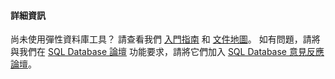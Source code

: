 #### 詳細資訊

尚未使用彈性資料庫工具？ 請查看我們 [入門指南](../articles/sql-database/sql-database-elastic-scale-get-started.md) 和 [文件地圖](../articles/sql-database/sql-database-elastic-scale-documentation-map.md)。  如有問題，請將與我們在 [SQL Database 論壇](http://social.msdn.microsoft.com/forums/azure/home?forum=ssdsgetstarted) 功能要求，請將它們加入 [SQL Database 意見反應論壇](http://feedback.azure.com/forums/217321-sql-database)。

